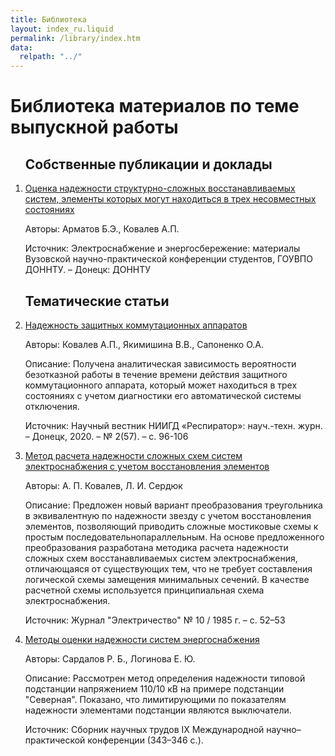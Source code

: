 ```yaml
---
title: Библиотека
layout: index_ru.liquid
permalink: /library/index.htm
data:
  relpath: "../"
---
```

# Библиотека материалов по теме выпускной работы

<ol>

## Собственные публикации и доклады

<li class=lib>
<a href="article1.htm">Оценка надежности структурно-сложных восстанавливаемых систем, элементы которых могут находиться в трех несовместных состояниях</a>
<p><span class=cat>Авторы:</span> Арматов&nbsp;Б.Э., Ковалев&nbsp;А.П.</p>
<p><span class=cat>Источник:</span> Электроснабжение и энергосбережение: материалы Вузовской научно-практической конференции студентов, ГОУВПО ДОННТУ. – Донецк: ДОННТУ</p>
</li>

## Тематические статьи

<li class=lib>
<a href="article2.pdf">Надежность защитных коммутационных аппаратов</a>
<p><span class=cat>Авторы:</span> Ковалев&nbsp;А.П., Якимишина&nbsp;В.В., Сапоненко&nbsp;О.А.</p>
<p><span class=cat>Описание:</span> Получена аналитическая зависимость вероятности безотказной работы
в течение времени действия защитного коммутационного аппарата, который может находиться в трех
состояниях с учетом диагностики его автоматической системы отключения.</p>
<p><span class=cat>Источник:</span> Научный вестник НИИГД «Респиратор»: науч.-техн. журн. – Донецк,
2020. – № 2(57). – c. 96-106</p>
</li>
<li class=lib>
<a href="http://masters.donntu.ru/2018/etf/pavlovich/library/article6.pdf">Метод расчета надежности сложных схем систем электроснабжения с учетом восстановления элементов</a>
<p><span class=cat>Авторы:</span> А. П. Ковалев, Л. И. Сердюк</p>
<p><span class=cat>Описание:</span> Предложен новый вариант преобразования треугольника в эквивалентную по надежности звезду с учетом восстановления элементов, позволяющий приводить сложные мостиковые схемы к простым последовательнопараллельным. На основе предложенного преобразования разработана методика расчета надежности сложных схем восстанавливаемых систем электроснабжения, отличающаяся от существующих тем, что не требует составления логической схемы замещения минимальных сечений. В качестве расчетной схемы используется принципиальная схема электроснабжения.</p>
<p><span class=cat>Источник:</span> Журнал "Электричество" № 10 / 1985 г. – с. 52–53</p>
</li>
<li class=lib>
<a href="http://masters.donntu.ru/2018/etf/lopyhov/library/article6.htm">Методы оценки надежности систем энергоснабжения</a>
<p><span class=cat>Авторы:</span> Сардалов&nbsp;Р. Б., Логинова&nbsp;Е. Ю.</p>
<p><span class=cat>Описание:</span> Рассмотрен метод определения надежности типовой подстанции напряжением 110/10 кВ на примере подстанции "Северная". Показано, что лимитирующими по показателям надежности элементами подстанции являются выключатели.</p>
<p><span class=cat>Источник:</span> Сборник научных трудов IX Международной научно–практической конференции (343–346 с.).</p>
</li>

</ol>
